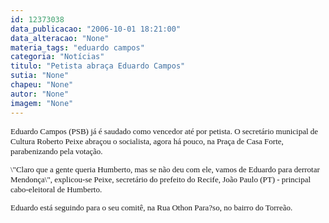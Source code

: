 ```yaml
---
id: 12373038
data_publicacao: "2006-10-01 18:21:00"
data_alteracao: "None"
materia_tags: "eduardo campos"
categoria: "Notícias"
titulo: "Petista abraça Eduardo Campos"
sutia: "None"
chapeu: "None"
autor: "None"
imagem: "None"
---
```

<p><FONT face=Verdana size=2></p>
<p><P>Eduardo Campos (PSB) já é saudado como vencedor até por petista. O secretário municipal de Cultura Roberto Peixe abraçou o socialista, agora há pouco, na Praça de Casa Forte, parabenizando pela votação.</P></FONT><FONT face=Verdana size=2></p>
<p><P>\"Claro que a gente queria Humberto, mas se não deu com ele, vamos de Eduardo para derrotar Mendonça\", explicou-se Peixe, secretário do prefeito do Recife, João Paulo (PT) - principal cabo-eleitoral de Humberto. </P></p>
<p><P>Eduardo&nbsp;está seguindo para o seu comitê, na Rua Othon Para?so, no bairro do Torreão.</P></FONT> </p>
